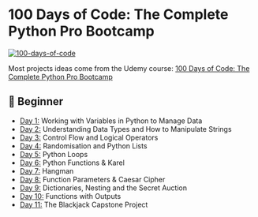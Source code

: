100 Days of Code: The Complete Python Pro Bootcamp
==================================================

[![100-days-of-code](https://user-images.githubusercontent.com/98851253/155425637-9ac7250e-52a3-429a-a679-ac619f5ff6ea.gif)](https://user-images.githubusercontent.com/98851253/155425637-9ac7250e-52a3-429a-a679-ac619f5ff6ea.gif)

Most projects ideas come from the Udemy course: [100 Days of Code: The Complete Python Pro Bootcamp](https://www.udemy.com/course/100-days-of-code/)

[](https://github.com/phillipai/100-days-of-code-python#-beginner)🔰 Beginner
-----------------------------------------------------------------------------

-   [Day 1:](https://github.com/adabarbulescu/100-days-of-python/tree/main/day%201) Working with Variables in Python to Manage Data
-   [Day 2:](https://github.com/adabarbulescu/100-days-of-python/tree/main/day%202) Understanding Data Types and How to Manipulate Strings
-   [Day 3:](https://github.com/adabarbulescu/100-days-of-python/tree/main/day%203) Control Flow and Logical Operators
-   [Day 4:](https://github.com/adabarbulescu/100-days-of-python/tree/main/day%204) Randomisation and Python Lists
-   [Day 5:](https://github.com/adabarbulescu/100-days-of-python/tree/main/day%205) Python Loops
-   [Day 6:](https://github.com/adabarbulescu/100-days-of-python/tree/main/day%206) Python Functions & Karel
-   [Day 7:](https://github.com/adabarbulescu/100-days-of-python/tree/main/day%207) Hangman
-   [Day 8:](https://github.com/adabarbulescu/100-days-of-python/tree/main/day%208) Function Parameters & Caesar Cipher
-   [Day 9:](https://github.com/adabarbulescu/100-days-of-python/tree/main/day%209) Dictionaries, Nesting and the Secret Auction
-   [Day 10:](https://github.com/adabarbulescu/100-days-of-python/tree/main/day%2010) Functions with Outputs
-   [Day 11:](https://github.com/adabarbulescu/100-days-of-python/tree/main/day%2011) The Blackjack Capstone Project
<!---
-   [Day 12:](https://github.com/phillipai/100-days-of-code-python/tree/main/day12) Scope & Number Guessing Game
-   [Day 13:](https://github.com/phillipai/100-days-of-code-python/tree/main/day13) Debugging: How to Find and Fix Errors in your Code
-   [Day 14:](https://github.com/phillipai/100-days-of-code-python/tree/main/day14) Higher Lower Game Project

[](https://github.com/phillipai/100-days-of-code-python#-intermediate)📚 Intermediate
-------------------------------------------------------------------------------------

-   [Day 15:](https://github.com/phillipai/100-days-of-code-python/tree/main/day15) Local Development Environment Setup & the Coffee Machine
-   [Day 16:](https://github.com/phillipai/100-days-of-code-python/tree/main/day16) Object Oriented Programming (OOP)
-   [Day 17:](https://github.com/phillipai/100-days-of-code-python/tree/main/day17) The Quiz Project & The Benefits of OOP
-   [Day 18:](https://github.com/phillipai/100-days-of-code-python/tree/main/day18) Turtle & the Graphical User Interface (GUI)
-   [Day 19:](https://github.com/phillipai/100-days-of-code-python/tree/main/day19) Instances, State and Higher Order Functions
-   [Day 20:](https://github.com/phillipai/100-days-of-code-python/tree/main/day20) Build the Snake Game Part 1: Animation & Coordinates
-   [Day 21:](https://github.com/phillipai/100-days-of-code-python/tree/main/day21) Build the Snake Game Part 2: Inheritance & List Slicing
-   [Day 22:](https://github.com/phillipai/100-days-of-code-python/tree/main/day22) Build Pong: The Famous Arcade Game
-   [Day 23:](https://github.com/phillipai/100-days-of-code-python/tree/main/day23) The Turtle Crossing Capstone Project
-   [Day 24:](https://github.com/phillipai/100-days-of-code-python/tree/main/day24) Files, Directories and Paths
-   [Day 25:](https://github.com/phillipai/100-days-of-code-python/tree/main/day25) Working with CSV Data and the Pandas Library
-   [Day 26:](https://github.com/phillipai/100-days-of-code-python/tree/main/day26) List Comprehension and the Nato Alphabet
-   [Day 27:](https://github.com/phillipai/100-days-of-code-python/tree/main/day27) Tkinter, *args, **kwargs and Creating GUI Programs
-   [Day 28:](https://github.com/phillipai/100-days-of-code-python/tree/main/day28) Tkinter, Dynamic Typing and the Pomodoro GUI Application
-   [Day 29:](https://github.com/phillipai/100-days-of-code-python/tree/main/day29) Building a Password Manager GUI App with Tkinter
-   [Day 30:](https://github.com/phillipai/100-days-of-code-python/tree/main/day30) Errors, Exceptions and JSON Data: Improving the Password Manager
-   [Day 31:](https://github.com/phillipai/100-days-of-code-python/tree/main/day31) Flash Card App Capstone Project

[](https://github.com/phillipai/100-days-of-code-python#-intermediate-1)👨‍💻 Intermediate+
-------------------------------------------------------------------------------------------

-   [Day 32:](https://github.com/phillipai/100-days-of-code-python/tree/main/day32) Send Email (smtplib) & Manage Dates (datetime) - Automated Birthday Wisher
-   [Day 33:](https://github.com/phillipai/100-days-of-code-python/tree/main/day33) API Endpoints & API Parameters - ISS Overhead Notifier
-   [Day 34:](https://github.com/phillipai/100-days-of-code-python/tree/main/day34) API Practice - Creating a GUI Quiz App
-   [Day 35:](https://github.com/phillipai/100-days-of-code-python/tree/main/day35) Keys, Authentication & Environment Variables - Telegram Rain Notifier
-   [Day 36:](https://github.com/phillipai/100-days-of-code-python/tree/main/day36) Stock Trading News Alert Project
-   [Day 37:](https://github.com/phillipai/100-days-of-code-python/tree/main/day37) Habit Tracking Project: API Post Requests & Headers
-   [Day 38:](https://github.com/phillipai/100-days-of-code-python/tree/main/day38) Workout Tracking Using Google Sheets
-   [Day 39:](https://github.com/phillipai/100-days-of-code-python/tree/main/day39) Capstone Part 1: Flight Deal Finder
-   [Day 40:](https://github.com/phillipai/100-days-of-code-python/tree/main/day40) Capstone Part 2: Flight Club
-   [Day 41:](https://github.com/phillipai/100-days-of-code-python/tree/main/day41) Introduction to HTML
-   [Day 42:](https://github.com/phillipai/100-days-of-code-python/tree/main/day42) Intermediate HTML
-   [Day 43:](https://github.com/phillipai/100-days-of-code-python/tree/main/day43) Introduction to CSS
-   [Day 44:](https://github.com/phillipai/100-days-of-code-python/tree/main/day44) Intermediate CSS
-   [Day 45:](https://github.com/phillipai/100-days-of-code-python/tree/main/day45) Web Scraping with Beautiful Soup
-   [Day 46:](https://github.com/phillipai/100-days-of-code-python/tree/main/day46) Create a Spotify Playlist Using The Musical Time Machine
-   [Day 47:](https://github.com/phillipai/100-days-of-code-python/tree/main/day47) Create an Automated Amazon Price Tracker
-   [Day 48:](https://github.com/phillipai/100-days-of-code-python/tree/main/day48) Selenium Webdriver Browser and Game Playing Bot
-   [Day 49:](https://github.com/phillipai/100-days-of-code-python/tree/main/day49) Automating Job Applications on LinkedIn
-   [Day 50:](https://github.com/phillipai/100-days-of-code-python/tree/main/day50) Auto Tinder Swiping Bot
-   [Day 51:](https://github.com/phillipai/100-days-of-code-python/tree/main/day51) Internet Speed Twitter Complaint Bot
-   [Day 52:](https://github.com/phillipai/100-days-of-code-python/tree/main/day52) Instagram Follower Bot
-   [Day 53:](https://github.com/phillipai/100-days-of-code-python/tree/main/day53) Web Scraping Capstone - Data Entry Job Automation
-   [Day 54:](https://github.com/phillipai/100-days-of-code-python/tree/main/day54) Introduction to Web Development with Flask
-   [Day 55:](https://github.com/phillipai/100-days-of-code-python/tree/main/day55) HTML & URL Parsing in Flask and the Higher Lower Game
-   [Day 56:](https://github.com/phillipai/100-days-of-code-python/tree/main/day56) Rendering HTML/Static Files and Using Website Templates
-   [Day 57:](https://github.com/phillipai/100-days-of-code-python/tree/main/day57) Templating with Jinja in Flask Applications
-   [Day 58:](https://github.com/phillipai/100-days-of-code-python/tree/main/day58) Web Foundation Boostrap

[](https://github.com/phillipai/100-days-of-code-python#-advanced)🏆 Advanced
-----------------------------------------------------------------------------

-   [Day 59:](https://github.com/phillipai/100-days-of-code-python/tree/main/day59) Blog Capstone Project Part 2 - Adding Styling
-   [Day 60:](https://github.com/phillipai/100-days-of-code-python/tree/main/day60) Make POST Requests with Flask and HTML Forms
-   [Day 61:](https://github.com/phillipai/100-days-of-code-python/tree/main/day61) Building Advanced Forms with Flask-WTForms
-   [Day 62:](https://github.com/phillipai/100-days-of-code-python/tree/main/day62) Flask, WTForms, Bootstrap, and CSV - Coffee & Wifi Project
-   [Day 63:](https://github.com/phillipai/100-days-of-code-python/tree/main/day63) Databases and with SQLite and SQLAlchemy
-   [Day 64:](https://github.com/phillipai/100-days-of-code-python/tree/main/day64) My Top 10 Movies Website
-   [Day 65:](https://github.com/phillipai/100-days-of-code-python/tree/main/day65) How to Create a Website That People Will Love
-   [Day 66:](https://github.com/phillipai/100-days-of-code-python/tree/main/day66) Building Your Own API with RESTful Routing
-   [Day 67:](https://github.com/phillipai/100-days-of-code-python/tree/main/day67) Blog Capstone Project Part 3 - RESTful Routing
-   [Day 68:](https://github.com/phillipai/100-days-of-code-python/tree/main/day68) Authentication with Flask
-   [Day 69:](https://github.com/phillipai/100-days-of-code-python/tree/main/day69) Blog Capstone Project Part 4 - Adding Users
-   [Day 70:](https://github.com/phillipai/100-days-of-code-python/tree/main/day70) Deploying Your Web Application with Heroku
-   [Day 71:](https://github.com/phillipai/100-days-of-code-python/tree/main/day71) Data Exploration with Pandas: College Major vs. Your Salary
-   [Day 72:](https://github.com/phillipai/100-days-of-code-python/tree/main/day72) Data Visualisation with Matplotlib: Programming Languages
-   [Day 73:](https://github.com/phillipai/100-days-of-code-python/tree/main/day73) Aggregate & Marge Data with Pandas: Analyse the Lego Dataset
-   [Day 74:](https://github.com/phillipai/100-days-of-code-python/tree/main/day74) Google Trends Data: Resampling and Visualising Time Series
-   [Day 75:](https://github.com/phillipai/100-days-of-code-python/tree/main/day75) Beautiful Plotly Charts & Analysing the Android App Store
-   [Day 76:](https://github.com/phillipai/100-days-of-code-python/tree/main/day76) Computation with NumPy and N-Dimensional Arrays
-   [Day 77:](https://github.com/phillipai/100-days-of-code-python/tree/main/day77) Linear Regression and Data Visualisation with Seaborn
-   [Day 78:](https://github.com/phillipai/100-days-of-code-python/tree/main/day78) Analysing the Nobel Prize with Plotly, Matplotlib & Seaborn
-   [Day 79:](https://github.com/phillipai/100-days-of-code-python/tree/main/day79) The Tragic Discovery of Handwashing: t-Tests & Distributions
-   [Day 80:](https://github.com/phillipai/100-days-of-code-python/tree/main/day80) Capstone Project - Predict House Prices

[](https://github.com/phillipai/100-days-of-code-python#-professional-portfolio-projects)⚔ Professional Portfolio Projects
--------------------------------------------------------------------------------------------------------------------------

-   [Day 81:](https://github.com/phillipai/100-days-of-code-python/tree/main/day81) Text to Morse Code Converter
-   [Day 82:](https://github.com/phillipai/100-days-of-code-python/tree/main/day82) Portfolio Website
-   [Day 83:](https://github.com/phillipai/100-days-of-code-python/tree/main/day83) Tic Tac Toe
-   [Day 84:](https://github.com/phillipai/100-days-of-code-python/tree/main/day84) Image Watermarking Desktop App
-   [Day 85:](https://github.com/phillipai/100-days-of-code-python/tree/main/day85) Typing Speed Test App
-   [Day 86:](https://github.com/phillipai/100-days-of-code-python/tree/main/day86) Breakout: The Famous Arcade Game
-   [Day 87:](https://github.com/phillipai/100-days-of-code-python/tree/main/day87) Cafe and Wifi Website
-   [Day 88:](https://github.com/phillipai/100-days-of-code-python/tree/main/day88) To Do Agenda App
-   [Day 89:](https://github.com/phillipai/100-days-of-code-python/tree/main/day89) Disappearing Text Writing App
-   [Day 90:](https://github.com/phillipai/100-days-of-code-python/tree/main/day90) Convert PDF to Audiobook
-   [Day 91:](https://github.com/phillipai/100-days-of-code-python/tree/main/day91) Image to Color List
-   [Day 92:](https://github.com/phillipai/100-days-of-code-python/tree/main/day92) Amazon Canada Web Scraper
-   [Day 93:](https://github.com/phillipai/100-days-of-code-python/tree/main/day93) Google Dinosaur Game Bot
-   [Day 94:](https://github.com/phillipai/100-days-of-code-python/tree/main/day94) Space Invaders
-   [Day 95:](https://github.com/phillipai/100-days-of-code-python/tree/main/day95) Custom API
-   [Day 96:](https://github.com/phillipai/100-days-of-code-python/tree/main/day96) An Online Shop
-   [Day 97:](https://github.com/phillipai/100-days-of-code-python/tree/main/day97) Percentage Calculator
-   [Day 98:](https://github.com/phillipai/100-days-of-code-python/tree/main/day98) Analyzing and Visualizing the Space Race
-   [Day 99:](https://github.com/phillipai/100-days-of-code-python/tree/main/day99) Analyzing Deaths Involving Police in the United States
-   [Day 100:](https://github.com/phillipai/100-days-of-code-python/tree/main/day100) Predicting Earnings using Multivariable Regression

[](https://github.com/phillipai/100-days-of-code-python#-tools-and-technologies-covered)⚙ Tools and Technologies Covered
------------------------------------------------------------------------------------------------------------------------

-   Python 3
-   PyCharm, Jupyter Notebook, Google Colab
-   Python Scripting and Automation
-   Python Game Development
-   Web Scraping
-   Beautiful Soup
-   Selenium Web Driver
-   Request
-   WTForms
-   Data Science
-   Pandas
-   NumPy
-   Matplotlib
-   Plotly
-   Scikit learn
-   Seaborn
-   Turtle
-   Python GUI Desktop App Development
-   Tkinter
-   Front-End Web Development
-   HTML 5
-   CSS 3
-   Bootstrap 4
-   Bash Command Line
-   Git, GitHub and Version Control
-   Backend Web Development
-   Flask
-   REST
-   APIs
-   Databases
-   SQL
-   SQLite
-   PostgreSQL
-   Authentication
-   Web Design
-   Deployment with GitHub Pages, Heroku and GUnicorn


[![gif](https://camo.githubusercontent.com/ed4e8d44646329460556733f9d9ebd6c831b9d7df924ddd01d205661e9f34b7b/68747470733a2f2f6d656469612e67697068792e636f6d2f6d656469612f6b5056546269544f52496f70792f67697068792e676966)](https://camo.githubusercontent.com/ed4e8d44646329460556733f9d9ebd6c831b9d7df924ddd01d205661e9f34b7b/68747470733a2f2f6d656469612e67697068792e636f6d2f6d656469612f6b5056546269544f52496f70792f67697068792e676966)

[](https://github.com/lenargasimov/100-days-of-python#100-days-of-python----------------)100 Days of Python 🐍 [![Tweet](https://camo.githubusercontent.com/90bc908826728c0e4261acfff5619fd732c7be2b2a00624fce6363c9a3623c90/68747470733a2f2f696d672e736869656c64732e696f2f747769747465722f75726c2f687474702f736869656c64732e696f2e7376673f7374796c653d736f6369616c)](https://twitter.com/intent/tweet?&url=https://github.com/lenargasimov/100-days-of-python&via=lenargasimov&hashtags=html,css,bootstrap,js,python,flask,100daysofcode,developers)
=====================================================================================================================================================================================================================================================================================================================================================================================================================================================================================================================================================

[![GitHub last commit](https://camo.githubusercontent.com/4fc9f1ba4d0f2313f765dd4186874c6242972f39a3485bbaefcd830c3902e7dd/68747470733a2f2f696d672e736869656c64732e696f2f6769746875622f6c6173742d636f6d6d69742f6c656e6172676173696d6f762f3130302d646179732d6f662d707974686f6e3f7374796c653d706c6173746963)](https://camo.githubusercontent.com/4fc9f1ba4d0f2313f765dd4186874c6242972f39a3485bbaefcd830c3902e7dd/68747470733a2f2f696d672e736869656c64732e696f2f6769746875622f6c6173742d636f6d6d69742f6c656e6172676173696d6f762f3130302d646179732d6f662d707974686f6e3f7374796c653d706c6173746963) [![](https://camo.githubusercontent.com/644cd82a2156221fa08bc5796861ddd72487dc82321724b1cd7ebb7676752cce/68747470733a2f2f696d672e736869656c64732e696f2f6769746875622f666f726b732f6c656e6172676173696d6f762f3130302d646179732d6f662d707974686f6e2e737667)](https://camo.githubusercontent.com/644cd82a2156221fa08bc5796861ddd72487dc82321724b1cd7ebb7676752cce/68747470733a2f2f696d672e736869656c64732e696f2f6769746875622f666f726b732f6c656e6172676173696d6f762f3130302d646179732d6f662d707974686f6e2e737667) [![](https://camo.githubusercontent.com/6a075d4aed583591c69f29c8caf12bc0abc9664e488d51307b1b2925d49e0eed/68747470733a2f2f696d672e736869656c64732e696f2f6769746875622f73746172732f6c656e6172676173696d6f762f3130302d646179732d6f662d707974686f6e2e737667)](https://camo.githubusercontent.com/6a075d4aed583591c69f29c8caf12bc0abc9664e488d51307b1b2925d49e0eed/68747470733a2f2f696d672e736869656c64732e696f2f6769746875622f73746172732f6c656e6172676173696d6f762f3130302d646179732d6f662d707974686f6e2e737667)

I'm completed in "100 Days of Code - The Complete Python Pro Bootcamp for 2021" course from Udemy. Since my goal is to master Python, I chose to take this course in the hope it would provide more structure and better guidance than I was getting while "self-learning". While taking part in this course, I have been taking notes and what-not and attempting all of the course projects to the best of my abilities. I'll be using this repo as a way for myself to access them as, if and when I need them. 100 projects in 100 days. All the personal projects for Great professor and great course, really recommend it: [100 Days of Code - The Complete Python Pro Bootcamp for 2021](https://www.udemy.com/course/100-days-of-code).

[![wallpaper](https://github.com/lenargasimov/100-days-of-python/raw/main/wallpaper.png)](https://github.com/lenargasimov/100-days-of-python/blob/main/wallpaper.png)
-->
